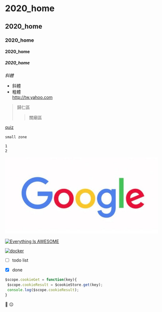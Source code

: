 # 2020_home
## 2020_home
### 2020_home
#### 2020_home
##### 2020_home
*斜體*

* 斜體 
* 粗體  
<http://tw.yahoo.com>

>歸仁區
>>關廟區


[quiz](/quiz/ "Markdown Quiz")

`small zone`

```big zone
1
2
```
![Google](Googlelogo2015sd.jpg "google")

[![Everything Is AWESOME](https://img.youtube.com/vi/StTqXEQ2l-Y/0.jpg)](https://www.youtube.com/watch?v=StTqXEQ2l-Y "Everything Is AWESOME")

[![docker](https://img.youtube.com/vi/sSm2dRarhPo/0.jpg)](https://www.youtube.com/watch?v=sSm2dRarhPo)


+ [ ] todo list
+ [x] done


 ```js
$scope.cookieGet = function(key){
  $scope.cookieResult = $cookieStore.get(key);
  console.log($scope.cookieResult);
 }
```

:grimacing:  :expressionless:
